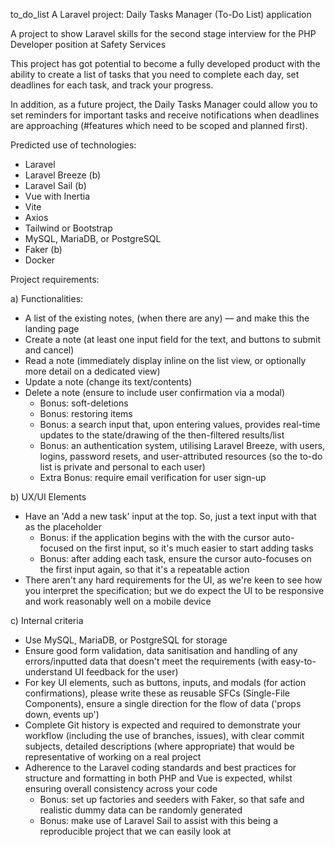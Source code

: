  to_do_list
A Laravel project: Daily Tasks Manager (To-Do List) application

A project to show Laravel skills for the second stage interview for the PHP Developer position at Safety Services

This project has got potential to become a fully developed product with the ability to create a list of tasks that you need to complete each day, set deadlines for each task, and track your progress.

In addition, as a future project, the Daily Tasks Manager could allow you to set reminders for important tasks and receive notifications when deadlines are approaching (#features which need to be scoped and planned first).

Predicted use of technologies:
 - Laravel
 - Laravel Breeze (b)
 - Laravel Sail (b)
 - Vue with Inertia
 - Vite
 - Axios
 - Tailwind or Bootstrap
 - MySQL, MariaDB, or PostgreSQL
 - Faker (b)
 - Docker

Project requirements:

a) Functionalities:
 - A list of the existing notes, (when there are any) — and make this the landing page
 - Create a note (at least one input field for the text, and buttons to submit and cancel)
 - Read a note (immediately display inline on the list view, or optionally more detail on a dedicated view)
 - Update a note (change its text/contents)
 - Delete a note (ensure to include user confirmation via a modal)
   - Bonus: soft-deletions
   - Bonus: restoring items
   - Bonus: a search input that, upon entering values, provides real-time updates to the state/drawing of the then-filtered results/list
   - Bonus: an authentication system, utilising Laravel Breeze, with users, logins, password resets, and user-attributed resources (so the to-do list is private and personal to each user)
   - Extra Bonus: require email verification for user sign-up


b) UX/UI Elements
 - Have an 'Add a new task' input at the top. So, just a text input with that as the placeholder
    - Bonus: if the application begins with the with the cursor auto-focused on the first input, so it's much easier to start adding tasks
    - Bonus: after adding each task, ensure the cursor auto-focuses on the first input again, so that it's a repeatable action
 - There aren't any hard requirements for the UI, as we're keen to see how you interpret the specification; but we do expect the UI to be responsive and work reasonably well on a mobile device

c) Internal criteria
 - Use MySQL, MariaDB, or PostgreSQL for storage
 - Ensure good form validation, data sanitisation and handling of any errors/inputted data that doesn't meet the requirements (with easy-to-understand UI feedback for the user)
 - For key UI elements, such as buttons, inputs, and modals (for action confirmations), please write these as reusable SFCs (Single-File Components), ensure a single direction for the flow of data ('props down, events up')
 - Complete Git history is expected and required to demonstrate your workflow (including the use of branches, issues), with clear commit subjects, detailed descriptions (where appropriate) that would be representative of working on a real project
 - Adherence to the Laravel coding standards and best practices for structure and formatting in both PHP and Vue is expected, whilst ensuring overall consistency across your code
    - Bonus: set up factories and seeders with Faker, so that safe and realistic dummy data can be randomly generated
    - Bonus: make use of Laravel Sail to assist with this being a reproducible project that we can easily look at